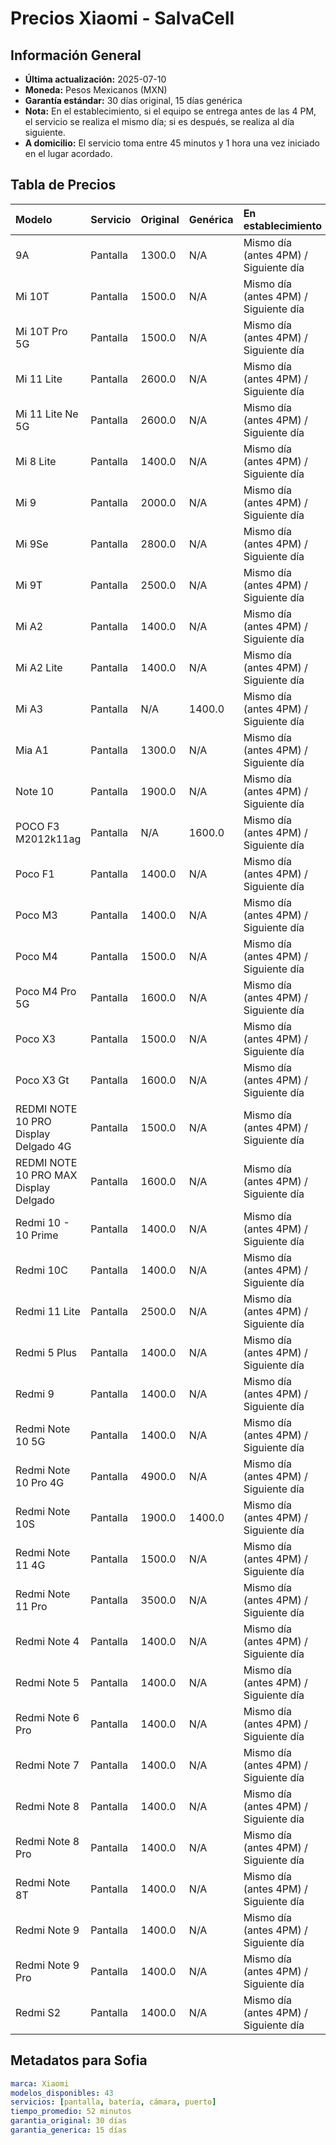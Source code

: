 # Precios Xiaomi - SalvaCell

## Información General
- **Última actualización:** 2025-07-10
- **Moneda:** Pesos Mexicanos (MXN)
- **Garantía estándar:** 30 días original, 15 días genérica
- **Nota:** En el establecimiento, si el equipo se entrega antes de las 4 PM, el servicio se realiza el mismo día; si es después, se realiza al día siguiente.
- **A domicilio:** El servicio toma entre 45 minutos y 1 hora una vez iniciado en el lugar acordado.

## Tabla de Precios

| Modelo                                 | Servicio   | Original   | Genérica   | En establecimiento                    | A domicilio   |
|:---------------------------------------|:-----------|:-----------|:-----------|:--------------------------------------|:--------------|
| 9A                                     | Pantalla   | 1300.0     | N/A        | Mismo día (antes 4PM) / Siguiente día | 45-60 min     |
| Mi 10T                                 | Pantalla   | 1500.0     | N/A        | Mismo día (antes 4PM) / Siguiente día | 45-60 min     |
| Mi 10T Pro 5G                          | Pantalla   | 1500.0     | N/A        | Mismo día (antes 4PM) / Siguiente día | 45-60 min     |
| Mi 11 Lite                             | Pantalla   | 2600.0     | N/A        | Mismo día (antes 4PM) / Siguiente día | 45-60 min     |
| Mi 11 Lite Ne 5G                       | Pantalla   | 2600.0     | N/A        | Mismo día (antes 4PM) / Siguiente día | 45-60 min     |
| Mi 8 Lite                              | Pantalla   | 1400.0     | N/A        | Mismo día (antes 4PM) / Siguiente día | 45-60 min     |
| Mi 9                                   | Pantalla   | 2000.0     | N/A        | Mismo día (antes 4PM) / Siguiente día | 45-60 min     |
| Mi 9Se                                 | Pantalla   | 2800.0     | N/A        | Mismo día (antes 4PM) / Siguiente día | 45-60 min     |
| Mi 9T                                  | Pantalla   | 2500.0     | N/A        | Mismo día (antes 4PM) / Siguiente día | 45-60 min     |
| Mi A2                                  | Pantalla   | 1400.0     | N/A        | Mismo día (antes 4PM) / Siguiente día | 45-60 min     |
| Mi A2 Lite                             | Pantalla   | 1400.0     | N/A        | Mismo día (antes 4PM) / Siguiente día | 45-60 min     |
| Mi A3                                  | Pantalla   | N/A        | 1400.0     | Mismo día (antes 4PM) / Siguiente día | 45-60 min     |
| Mia A1                                 | Pantalla   | 1300.0     | N/A        | Mismo día (antes 4PM) / Siguiente día | 45-60 min     |
| Note 10                                | Pantalla   | 1900.0     | N/A        | Mismo día (antes 4PM) / Siguiente día | 45-60 min     |
| POCO F3 M2012k11ag                     | Pantalla   | N/A        | 1600.0     | Mismo día (antes 4PM) / Siguiente día | 45-60 min     |
| Poco F1                                | Pantalla   | 1400.0     | N/A        | Mismo día (antes 4PM) / Siguiente día | 45-60 min     |
| Poco M3                                | Pantalla   | 1400.0     | N/A        | Mismo día (antes 4PM) / Siguiente día | 45-60 min     |
| Poco M4                                | Pantalla   | 1500.0     | N/A        | Mismo día (antes 4PM) / Siguiente día | 45-60 min     |
| Poco M4 Pro 5G                         | Pantalla   | 1600.0     | N/A        | Mismo día (antes 4PM) / Siguiente día | 45-60 min     |
| Poco X3                                | Pantalla   | 1500.0     | N/A        | Mismo día (antes 4PM) / Siguiente día | 45-60 min     |
| Poco X3 Gt                             | Pantalla   | 1600.0     | N/A        | Mismo día (antes 4PM) / Siguiente día | 45-60 min     |
| REDMI NOTE 10 PRO  Display Delgado 4G  | Pantalla   | 1500.0     | N/A        | Mismo día (antes 4PM) / Siguiente día | 45-60 min     |
| REDMI NOTE 10 PRO MAX  Display Delgado | Pantalla   | 1600.0     | N/A        | Mismo día (antes 4PM) / Siguiente día | 45-60 min     |
| Redmi 10 - 10 Prime                    | Pantalla   | 1400.0     | N/A        | Mismo día (antes 4PM) / Siguiente día | 45-60 min     |
| Redmi 10C                              | Pantalla   | 1400.0     | N/A        | Mismo día (antes 4PM) / Siguiente día | 45-60 min     |
| Redmi 11 Lite                          | Pantalla   | 2500.0     | N/A        | Mismo día (antes 4PM) / Siguiente día | 45-60 min     |
| Redmi 5 Plus                           | Pantalla   | 1400.0     | N/A        | Mismo día (antes 4PM) / Siguiente día | 45-60 min     |
| Redmi 9                                | Pantalla   | 1400.0     | N/A        | Mismo día (antes 4PM) / Siguiente día | 45-60 min     |
| Redmi Note 10 5G                       | Pantalla   | 1400.0     | N/A        | Mismo día (antes 4PM) / Siguiente día | 45-60 min     |
| Redmi Note 10 Pro 4G                   | Pantalla   | 4900.0     | N/A        | Mismo día (antes 4PM) / Siguiente día | 45-60 min     |
| Redmi Note 10S                         | Pantalla   | 1900.0     | 1400.0     | Mismo día (antes 4PM) / Siguiente día | 45-60 min     |
| Redmi Note 11 4G                       | Pantalla   | 1500.0     | N/A        | Mismo día (antes 4PM) / Siguiente día | 45-60 min     |
| Redmi Note 11 Pro                      | Pantalla   | 3500.0     | N/A        | Mismo día (antes 4PM) / Siguiente día | 45-60 min     |
| Redmi Note 4                           | Pantalla   | 1400.0     | N/A        | Mismo día (antes 4PM) / Siguiente día | 45-60 min     |
| Redmi Note 5                           | Pantalla   | 1400.0     | N/A        | Mismo día (antes 4PM) / Siguiente día | 45-60 min     |
| Redmi Note 6 Pro                       | Pantalla   | 1400.0     | N/A        | Mismo día (antes 4PM) / Siguiente día | 45-60 min     |
| Redmi Note 7                           | Pantalla   | 1400.0     | N/A        | Mismo día (antes 4PM) / Siguiente día | 45-60 min     |
| Redmi Note 8                           | Pantalla   | 1400.0     | N/A        | Mismo día (antes 4PM) / Siguiente día | 45-60 min     |
| Redmi Note 8 Pro                       | Pantalla   | 1400.0     | N/A        | Mismo día (antes 4PM) / Siguiente día | 45-60 min     |
| Redmi Note 8T                          | Pantalla   | 1400.0     | N/A        | Mismo día (antes 4PM) / Siguiente día | 45-60 min     |
| Redmi Note 9                           | Pantalla   | 1400.0     | N/A        | Mismo día (antes 4PM) / Siguiente día | 45-60 min     |
| Redmi Note 9 Pro                       | Pantalla   | 1400.0     | N/A        | Mismo día (antes 4PM) / Siguiente día | 45-60 min     |
| Redmi S2                               | Pantalla   | 1400.0     | N/A        | Mismo día (antes 4PM) / Siguiente día | 45-60 min     |

## Metadatos para Sofia
```yaml
marca: Xiaomi
modelos_disponibles: 43
servicios: [pantalla, batería, cámara, puerto]
tiempo_promedio: 52 minutos
garantia_original: 30 días
garantia_generica: 15 días
```
